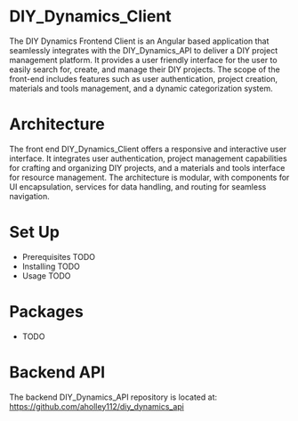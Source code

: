 # DIY_Dynamics_Client

The DIY Dynamics Frontend Client is an Angular based application that seamlessly integrates with the DIY_Dynamics_API to deliver a DIY project management platform. It provides a user friendly interface for the user to easily search for, create, and manage their DIY projects. The scope of the front-end includes features such as user authentication, project creation, materials and tools management, and a dynamic categorization system. 

# Architecture

The front end DIY_Dynamics_Client offers a responsive and interactive user interface. It integrates user authentication, project management capabilities for crafting and organizing DIY projects, and a materials and tools interface for resource management. The architecture is modular, with components for UI encapsulation, services for data handling, and routing for seamless navigation. 

# Set Up

- Prerequisites TODO
- Installing TODO
- Usage TODO

# Packages

- TODO

# Backend API

The backend DIY_Dynamics_API repository is located at: https://github.com/aholley112/diy_dynamics_api

